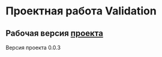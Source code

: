 # Проектная работа Validation

## Рабочая версия [проекта](https://villigo.github.io/)

Версия проекта 0.0.3
